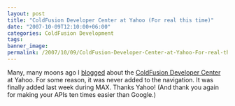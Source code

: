 ```yaml
---
layout: post
title: "ColdFusion Developer Center at Yahoo (For real this time)"
date: "2007-10-09T12:10:00+06:00"
categories: ColdFusion Development 
tags: 
banner_image: 
permalink: /2007/10/09/ColdFusion-Developer-Center-at-Yahoo-For-real-this-time
---
```


Many, many moons ago I <a href="http://www.raymondcamden.com/index.cfm/2007/6/7/It-is-here--Yahoo-launches-ColdFusion-Developer-Center">blogged</a> about the <a href="http://developer.yahoo.com/coldfusion/">ColdFusion Developer Center</a> at Yahoo. For some reason, it was never added to the navigation. It was finally added last week during MAX. Thanks Yahoo! (And thank you again for making your APIs ten times easier than Google.)